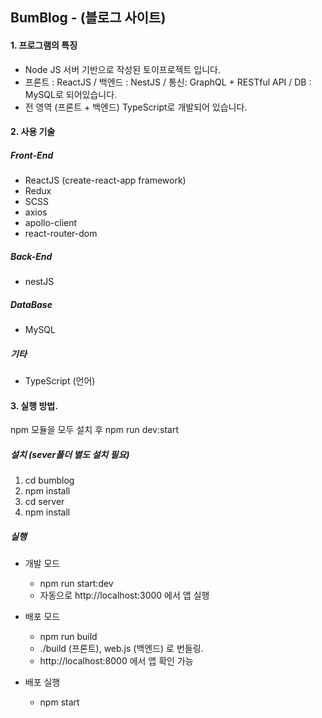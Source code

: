 ## BumBlog - (블로그 사이트)

#### 1. 프로그램의 특징

* Node JS 서버 기반으로 작성된 토이프로젝트 입니다.
* 프론트 : ReactJS / 백엔드 : NestJS / 통신: GraphQL + RESTful API / DB : MySQL로 되어있습니다.
* 전 영역 (프론트 + 백엔드) TypeScript로 개발되어 있습니다.

#### 2. 사용 기술

##### Front-End
* ReactJS (create-react-app framework)
* Redux
* SCSS
* axios
* apollo-client
* react-router-dom
  
##### Back-End
* nestJS
  
##### DataBase
* MySQL 
  
##### 기타
* TypeScript (언어)

#### 3. 실행 방법.

npm 모듈을 모두 설치 후 npm run dev:start <br />

##### 설치 (sever폴더 별도 설치 필요)

1. cd bumblog
2. npm install
3. cd server
4. npm install
 
##### 실행

 * 개발 모드
   * npm run start:dev
   * 자동으로 http://localhost:3000 에서 앱 실행
 
 * 배포 모드
   * npm run build
   * ./build (프론트), web.js (백엔드) 로 번들링.
   * http://localhost:8000 에서 앱 확인 가능
   
 * 배포 실행
   * npm start
 
 

